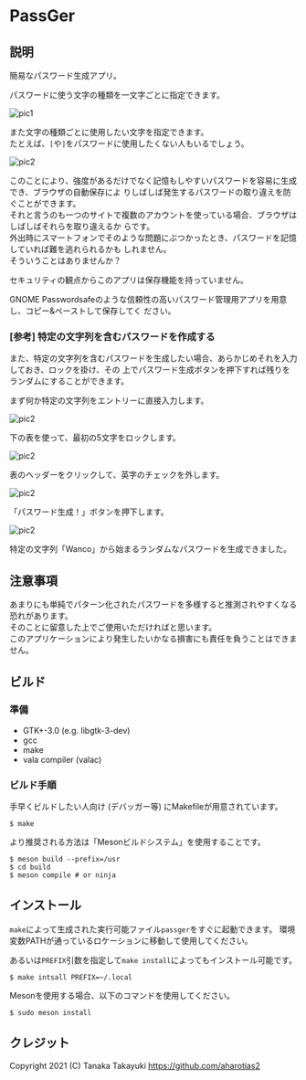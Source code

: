PassGer
====================================================================================================
説明
----------------------------------------------------------------------------------------------------
簡易なパスワード生成アプリ。

パスワードに使う文字の種類を一文字ごとに指定できます。

![pic1](docs/images/screenshot-1_ja.png)

また文字の種類ごとに使用したい文字を指定できます。  
たとえば、`[`や`]`をパスワードに使用したくない人もいるでしょう。

![pic2](docs/images/screenshot-2_ja.png)

このことにより、強度があるだけでなく記憶もしやすいパスワードを容易に生成でき、ブラウザの自動保存によ
りしばしば発生するパスワードの取り違えを防ぐことができます。  
それと言うのも一つのサイトで複数のアカウントを使っている場合、ブラウザはしばしばそれらを取り違えるか
らです。  
外出時にスマートフォンでそのような問題にぶつかったとき、パスワードを記憶していれば難を逃れられるかも
しれません。  
そういうことはありませんか？


セキュリティの観点からこのアプリは保存機能を持っていません。

GNOME Passwordsafeのような信頼性の高いパスワード管理用アプリを用意し、コピー&ペーストして保存してく
ださい。

### [参考] 特定の文字列を含むパスワードを作成する
また、特定の文字列を含むパスワードを生成したい場合、あらかじめそれを入力しておき、ロックを掛け、その
上でパスワード生成ボタンを押下すれば残りをランダムにすることができます。

まず何か特定の文字列をエントリーに直接入力します。

![pic2](docs/images/screenshot-3-1_ja.png)

下の表を使って、最初の5文字をロックします。

![pic2](docs/images/screenshot-3-2_ja.png)

表のヘッダーをクリックして、英字のチェックを外します。

![pic2](docs/images/screenshot-3-3_ja.png)

「パスワード生成！」ボタンを押下します。

![pic2](docs/images/screenshot-3-4_ja.png)

特定の文字列「Wanco」から始まるランダムなパスワードを生成できました。

注意事項
----------------------------------------------------------------------------------------------------
あまりにも単純でパターン化されたパスワードを多様すると推測されやすくなる恐れがあります。  
そのことに留意した上でご使用いただければと思います。  
このアプリケーションにより発生したいかなる損害にも責任を負うことはできません。

ビルド
----------------------------------------------------------------------------------------------------
### 準備
* GTK+-3.0 (e.g. libgtk-3-dev)
* gcc
* make
* vala compiler (valac)

### ビルド手順
手早くビルドしたい人向け (デバッガー等) にMakefileが用意されています。

    $ make

より推奨される方法は「Mesonビルドシステム」を使用することです。

    $ meson build --prefix=/usr
	$ cd build
	$ meson compile # or ninja

インストール
----------------------------------------------------------------------------------------------------
`make`によって生成された実行可能ファイル`passger`をすぐに起動できます。
環境変数PATHが通っているロケーションに移動して使用してください。

あるいは`PREFIX`引数を指定して`make install`によってもインストール可能です。

    $ make intsall PREFIX=~/.local

Mesonを使用する場合、以下のコマンドを使用してください。

    $ sudo meson install

クレジット
----------------------------------------------------------------------------------------------------
Copyright 2021 (C) Tanaka Takayuki <https://github.com/aharotias2>
